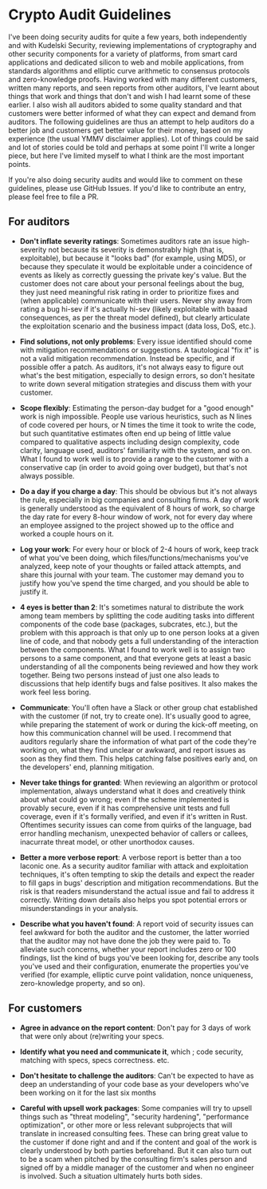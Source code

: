 # Crypto Audit Guidelines

I've been doing security audits for quite a few years, both independently and with Kudelski Security, reviewing implementations of cryptography and other security components for a variety of platforms, from smart card applications and dedicated silicon to web and mobile applications, from standards algorithms and elliptic curve arithmetic to consensus protocols and zero-knowledge proofs.
Having worked with many different customers, written many reports, and seen reports from other auditors, I've learnt about things that work and things that don't and wish I had learnt some of these earlier. I also wish all auditors abided to some quality standard and that customers were better informed of what they can expect and demand from auditors.
The following guidelines are thus an attempt to help auditors do a better job and customers get better value for their money, based on my experience (the usual YMMV disclaimer applies).
Lot of things could be said and lot of stories could be told and perhaps at some point I'll write a longer piece, but here I've limited myself to what I think are the most important points.

If you're also doing security audits and would like to comment on these guidelines, please use GitHub Issues.
If you'd like to contribute an entry, please feel free to file a PR.

## For auditors

* **Don't inflate severity ratings**: Sometimes auditors rate an issue high-severity not because its severity is demonstrably high (that is, exploitable), but because it "looks bad" (for example, using MD5), or because they speculate it would be exploitable under a coincidence of events as likely as correctly guessing the private key's value. But the customer does not care about your personal feelings about the bug, they just need meaningful risk rating in order to prioritize fixes and (when applicable) communicate with their users. Never shy away from rating a bug hi-sev if it's actually hi-sev (likely exploitable with baaad consequences, as per the threat model defined), but clearly articulate the exploitation scenario and the business impact (data loss, DoS, etc.).

* **Find solutions, not only problems**: Every issue identified should come with mitigation recommendations or suggestions. A tautological "fix it" is not a valid mitigation recommendation. Instead be specific, and if possible offer a patch. As auditors, it's not always easy to figure out what's the best mitigation, especially to design errors, so don't hesitate to write down several mitigation strategies and discuss them with your customer.

* **Scope flexibly**: Estimating the person-day budget for a "good enough" work is nigh impossible. People use various heuristics, such as N lines of code covered per hours, or N times the time it took to write the code, but such quantitative estimates often end up being of little value compared to qualitative aspects including design complexity, code clarity, language used, auditors' familiarity with the system, and so on. What I found to work well is to provide a range to the customer with a conservative cap (in order to avoid going over budget), but that's not always possible.

* **Do a day if you charge a day**: This should be obvious but it's not always the rule, especially in big companies and consulting firms. A day of work is generally understood as the equivalent of 8 hours of work, so charge the day rate for every 8-hour window of work, not for every day where an employee assigned to the project showed up to the office and worked a couple hours on it.

* **Log your work**: For every hour or block of 2-4 hours of work, keep track of what you've been doing, which files/functions/mechanisms you've analyzed, keep note of your thoughts or failed attack attempts, and share this journal with your team. The customer may demand you to justify how you've spend the time charged, and you should be able to justify it. 

* **4 eyes is better than 2**: It's sometimes natural to distribute the work among team members by splitting the code auditing tasks into different components of the code base (packages, subcrates, etc.), but the problem with this approach is that only up to one person looks at a given line of code, and that nobody gets a full understanding of the interaction between the components. What I found to work well is to assign two persons to a same component, and that everyone gets at least a basic understanding of all the components being reviewed and how they work together. Being two persons instead of just one also leads to discussions that help identify bugs and false positives. It also makes the work feel less boring.

* **Communicate**: You'll often have a Slack or other group chat established with the customer (if not, try to create one). It's usually good to agree, while preparing the statement of work or during the kick-off meeting, on how this communication channel will be used. I recommend that auditors regularly share the information of what part of the code they're working on, what they find unclear or awkward, and report issues as soon as they find them. This helps catching false positives early and, on the developers' end, planning mitigation.

* **Never take things for granted**: When reviewing an algorithm or protocol implementation, always understand what it does and creatively think about what could go wrong; even if the scheme implemented is provably secure, even if it has comprehensive unit tests and full coverage, even if it's formally verified, and even if it's written in Rust. Oftentimes security issues can come from quirks of the language, bad error handling mechanism, unexpected behavior of callers or callees, inacurrate threat model, or other unorthodox causes.

* **Better a more verbose report**: A verbose report is better than a too laconic one. As a security auditor familiar with attack and exploitation techniques, it's often tempting to skip the details and expect the reader to fill gaps in bugs' description and mitigation recommendations. But the risk is that readers misunderstand the actual issue and fail to address it correctly. Writing down details also helps you spot potential errors or misunderstandings in your analysis.

* **Describe what you haven't found**: A report void of security issues can feel awkward for both the auditor and the customer, the latter worried that the auditor may not have done the job they were paid to. To alleviate such concerns, whether your report includes zero or 100 findings, list the kind of bugs you've been looking for, describe any tools you've used and their configuration, enumerate the properties you've verified (for example, elliptic curve point validation, nonce uniqueness, zero-knowledge property, and so on).


## For customers

* **Agree in advance on the report content**: Don't pay for 3 days of work that were only about (re)writing your specs.

* **Identify what you need and communicate it**, which ; code security, matching with specs, specs correctness. etc.

* **Don't hesitate to challenge the auditors**: Can't be expected to have as deep an understanding of your code base as your developers who've been working on it for the last six months

* **Careful with upsell work packages**: Some companies will try to upsell things such as "threat modeling", "security hardening", "performance optimization", or other more or less relevant subprojects that will translate in increased consulting fees. These can bring great value to the customer if done right and and if the content and goal of the work is clearly understood by both parties beforehand. But it can also turn out to be a scam when pitched by the consulting firm's sales person and signed off by a middle manager of the customer and when no engineer is involved. Such a situation ultimately hurts both sides.